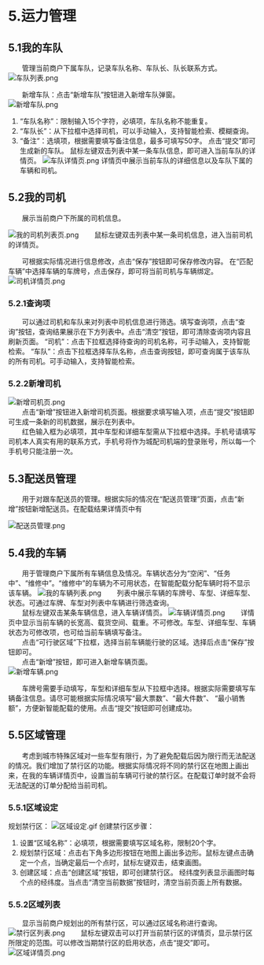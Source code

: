 # 5.运力管理

## 5.1我的车队
&emsp;&emsp;管理当前商户下属车队，记录车队名称、车队长、队长联系方式。
![车队列表.png](https://i.loli.net/2019/01/15/5c3dadc8a49be.png)  

&emsp;&emsp;新增车队：点击“新增车队”按钮进入新增车队弹窗。  
![新增车队.png](https://i.loli.net/2019/01/15/5c3dadc8c45e6.png)
1. “车队名称”：限制输入15个字符，必填项，车队名称不能重复。
2. “车队长”：从下拉框中选择司机，可以手动输入，支持智能检索、模糊查询。
3. “备注”：选填项，根据需要填写备注信息，最多可填写50字。
点击“提交”即可生成新的车队。
鼠标左键双击列表中某一条车队信息，即可进入当前车队的详情页。
![车队详情页.png](https://i.loli.net/2019/01/15/5c3dadc8e20d2.png)
详情页中展示当前车队的详细信息以及车队下属的车辆和司机。

## 5.2我的司机
&emsp;&emsp;展示当前商户下所属的司机信息。

![我的司机列表页.png](https://i.loli.net/2019/01/15/5c3dadc8e5edd.png)
&emsp;&emsp;鼠标左键双击列表中某一条司机信息，进入当前司机的详情页。



&emsp;&emsp;可根据实际情况进行信息修改，点击“保存”按钮即可保存修改内容。
在“匹配车辆”中选择车辆的车牌号，点击保存，即可将当前司机与车辆绑定。
![司机详情页.png](https://i.loli.net/2019/01/15/5c3dadda3d46b.png)
### 5.2.1查询项
&emsp;&emsp;可以通过司机和车队来对列表中司机信息进行筛选。填写查询项，点击“查询”按钮，查询结果展示在下方列表中。点击“清空”按钮，即可清除查询项内容且刷新页面。
“司机”：点击下拉框选择待查询的司机名称，可手动输入，支持智能检索。
“车队”：点击下拉框选择车队名称，点击查询按钮，即可查询属于该车队的所有司机。可手动输入，支持智能检索。

### 5.2.2新增司机
![新增司机页.png](https://i.loli.net/2019/01/15/5c3dadc8c7c48.png)  
&emsp;&emsp;点击“新增”按钮进入新增司机页面。根据要求填写输入项，点击“提交”按钮即可生成一条新的司机数据，展示在列表中。  
&emsp;&emsp;红色输入框为必填项，其中车型和详细车型需从下拉框中选择。手机号请填写司机本人真实有用的联系方式，手机号将作为城配司机端的登录账号，所以每一个手机号只能注册一次。

## 5.3配送员管理
&emsp;&emsp;用于对跟车配送员的管理。根据实际的情况在“配送员管理”页面，点击“新增”按钮新增配送员。在配载结果详情页中有
  
![配送员管理.png](https://i.loli.net/2019/03/26/5c99d86aef8c4.png) 
## 5.4我的车辆
&emsp;&emsp;用于管理商户下属所有车辆信息及情况。车辆状态分为“空闲”、“任务中”、“维修中”。“维修中”的车辆为不可用状态，在智能配载分配车辆时将不显示该车辆。
![我的车辆列表.png](https://i.loli.net/2019/01/15/5c3dadc8e3d1e.png)
&emsp;&emsp;列表中展示车辆的车牌号、车型、详细车型、状态。可通过车牌、车型对列表中车辆进行筛选查询。  
&emsp;&emsp;鼠标左键双击某条车辆信息，进入车辆详情页。
![车辆详情页.png](https://i.loli.net/2019/01/15/5c3dadc8c60fa.png)
&emsp;&emsp;详情页中显示当前车辆的长宽高、载货空间、载重。不可修改。车型、详细车型、车辆状态为可修改项，也可给当前车辆填写备注。  
&emsp;&emsp;点击“可行驶区域”下拉框，选择当前车辆能行驶的区域。选择后点击“保存”按钮即可。  
&emsp;&emsp;点击“新增”按钮，即可进入新增车辆页面。  
![新增车辆.png](https://i.loli.net/2019/01/15/5c3dadc8ce472.png)  

&emsp;&emsp;车牌号需要手动填写，车型和详细车型从下拉框中选择。根据实际需要填写车辆备注信息。请尽可能根据实际情况填写“最大票数”、“最大件数”、 “最小销售额”，方便新智能配载的使用。点击“提交”按钮即可创建成功。  

## 5.5区域管理
&emsp;&emsp;考虑到城市特殊区域对一些车型有限行，为了避免配载后因为限行而无法配送的情况。我们增加了禁行区的功能。根据实际情况将不同的禁行区在地图上画出来，在我的车辆详情页中，设置当前车辆可行驶的禁行区。在配载订单时就不会将无法配送的订单分配给当前司机。

### 5.5.1区域设定
规划禁行区：
![区域设定.gif](https://i.loli.net/2019/01/15/5c3dac9f50960.gif)
创建禁行区步骤：
1. 设置“区域名称”：必填项，根据需要填写区域名称，限制20个字。
2. 规划禁行区域：点击右下角多边形按钮在地图上画出多边形。鼠标左键点击确定一个点，当确定最后一个点时，鼠标左键双击，结束画图。
3. 创建区域：点击“创建区域”按钮，即可创建禁行区。
经纬度列表显示画图时每个点的经纬度。当点击“清空当前数据”按钮时，清空当前页面上所有数据。

### 5.5.2区域列表
&emsp;&emsp;显示当前商户规划出的所有禁行区，可以通过区域名称进行查询。
![禁行区列表.png](https://i.loli.net/2019/01/15/5c3dac9e93436.png)
&emsp;&emsp;鼠标左键双击可以打开当前禁行区的详情页，显示禁行区所限定的范围。可以修改当期禁行区的启用状态，点击“提交”即可。
![区域详情页.png](https://i.loli.net/2019/01/15/5c3dac9eea331.png)

